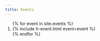 ```yaml
---
title: Events
---
```


<ol class="h-events">
{% for event in site.events %}
<li>
{% include h-event.html event=event %}
</li>
{% endfor %}
</ol><!-- .h-events -->
